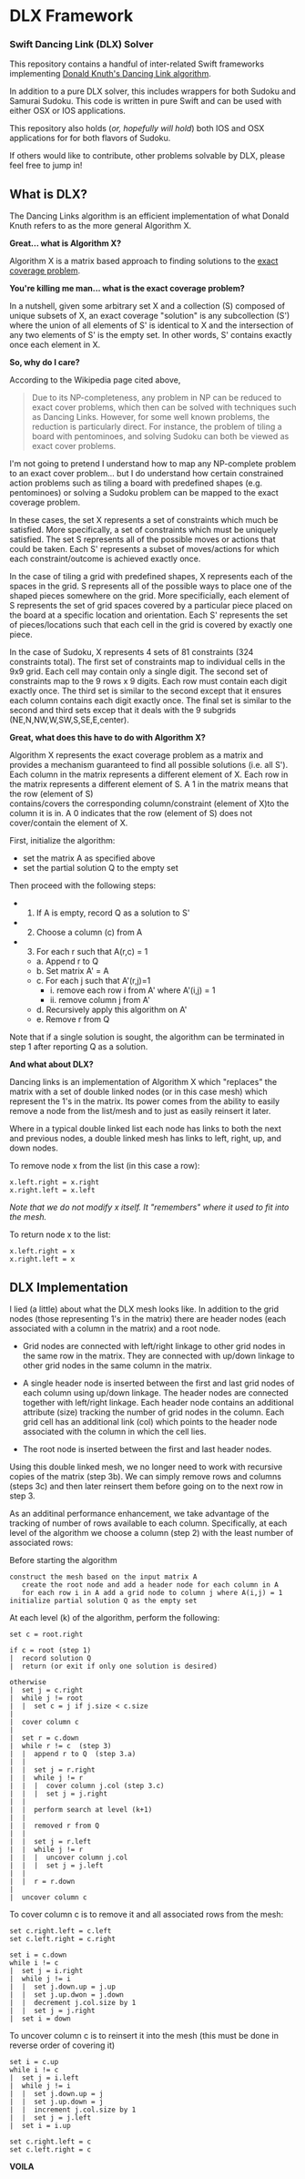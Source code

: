 # DLX Framework
### Swift Dancing Link (DLX) Solver

This repository contains a handful of inter-related Swift frameworks implementing [Donald Knuth's Dancing Link algorithm](https://en.wikipedia.org/wiki/Dancing_Links).  

In addition to a pure DLX solver, this includes wrappers for both Sudoku and Samurai Sudoku.  This code is written in pure Swift and can be used with either OSX or IOS applications.

This repository also holds (*or, hopefully will hold*) both IOS and OSX applications for for both flavors of Sudoku.  

If others would like to contribute, other problems solvable by DLX, please feel free to jump in!

## What is DLX?

The Dancing Links algorithm is an efficient implementation of what Donald Knuth refers to as the more general Algorithm X.  

**Great... what is Algorithm X?**  

Algorithm X is a matrix based approach to finding solutions to the [exact coverage problem](https://en.wikipedia.org/wiki/Exact_cover).

**You're killing me man... what is the exact coverage problem?**

In a nutshell, given some arbitrary set X and a collection (S) composed of unique subsets of X, an exact coverage "solution" is any subcollection (S') where the union of all elements of S' is identical to X and the intersection of any two elements of S' is the empty set.  In other words, S' contains exactly once each element in X.

**So, why do I care?**

According to the Wikipedia page cited above,  

> Due to its NP-completeness, any problem in NP can be reduced to exact cover problems, which then can be solved with techniques such as Dancing Links. However, for some well known problems, the reduction is particularly direct. For instance, the problem of tiling a board with pentominoes, and solving Sudoku can both be viewed as exact cover problems.

I'm not going to pretend I understand how to map any NP-complete problem to an exact cover problem... but I do understand how certain constrained action problems such as tiling a board with predefined shapes (e.g. pentominoes) or solving a Sudoku problem can be mapped to the exact coverage problem.

In these cases, the set X represents a set of constraints which much be satisfied.  More specifically, a set of constraints which must be uniquely satisfied.  The set S represents all of the possible moves or actions that could be taken.  Each S' represents a subset of moves/actions for which each constraint/outcome is achieved exactly once.

In the case of tiling a grid with predefined shapes, X represents each of the spaces in the grid.  S represents all of the possible ways to place one of the shaped pieces somewhere on the grid.  More specificially, each element of S represents the set of grid spaces covered by a particular piece placed on the board at a specific location and orientation.  Each S' represents the set of pieces/locations such that each cell in the grid is covered by exactly one piece.

In the case of Sudoku, X represents 4 sets of 81 constraints (324 constraints total).  The first set of constraints map to individual cells in the 9x9 grid.  Each cell may contain only a single digit.  The second set of constraints map to the 9 rows x 9 digits.  Each row must contain each digit exactly once.  The third set is similar to the second except that it ensures each column contains each digit exactly once.  The final set is similar to the second and third sets excep that it deals with the 9 subgrids (NE,N,NW,W,SW,S,SE,E,center).

**Great, what does this have to do with Algorithm X?**

Algorithm X represents the exact coverage problem as a matrix and provides a mechanism guaranteed to find all possible solutions (i.e. all S').  Each column in the matrix represents a different element of X.  Each row in the matrix represents a different element of S.  A 1 in the matrix means that the row (element of S)  
contains/covers the corresponding column/constraint (element of X)to the column it is in.  A 0 indicates that the row (element of S) does not cover/contain the element of X.

First, initialize the algorithm:

  * set the matrix A as specified above
  * set the partial solution Q to the empty set

Then proceed with the following steps:
  
* 1. If A is empty, record Q as a solution to S'
* 2. Choose a column (c) from A
* 3. For each r such that A(r,c) = 1
  * a. Append r to Q
  * b. Set matrix A' = A
  * c. For each j such that A'(r,j)=1
     * i. remove each row i from A' where A'(i,j) = 1
     * ii. remove column j from A'
  * d. Recursively apply this algorithm on A' 
  * e. Remove r from Q

Note that if a single solution is sought, the algorithm can be terminated in step 1 after reporting Q as a solution.

**And what about DLX?**

Dancing links is an implementation of Algorithm X which "replaces" the matrix with a set of double linked nodes (or in this case mesh) which represent the 1's in the matrix.  Its power comes from the ability to easily remove a node from the list/mesh and to just as easily reinsert it later.

Where in a typical double linked list each node has links to both the next and previous nodes, a double linked mesh has links to left, right, up, and down nodes.

To remove node x from the list (in this case a row):

    x.left.right = x.right 
    x.right.left = x.left
    
*Note that we do not modify x itself.  It "remembers" where it used to fit into the mesh.*

To return node x to the list:

    x.left.right = x
    x.right.left = x

## DLX Implementation

I lied (a little) about what the DLX mesh looks like.  In addition to the grid nodes (those representing 1's in the matrix) there are header nodes (each associated with a column in the matrix) and a root node.

* Grid nodes are connected with left/right linkage to other grid nodes in the same row in the matrix.  They are connected with up/down linkage to other grid nodes in the same column in the matrix.

* A single header node is inserted between the first and last grid nodes of each column using up/down linkage. The header nodes are connected together with left/right linkage.  Each header node contains an additional attribute (size) tracking the number of grid nodes in the column.  Each grid cell has an additional link (col) which points to the header node associated with the column in which the cell lies.

* The root node is inserted between the first and last header nodes.

Using this double linked mesh, we no longer need to work with recursive copies of the matrix (step 3b).  We can simply remove rows and columns (steps 3c) and then later reinsert them before going on to the next row in step 3.

As an additinal performance enhancement, we take advantage of the tracking of number of rows available to each column. Specifically, at each level of the algorithm we choose a column (step 2) with the least number of associated rows:

Before starting the algorithm

    construct the mesh based on the input matrix A
       create the root node and add a header node for each column in A
       for each row i in A add a grid node to column j where A(i,j) = 1
    initialize partial solution Q as the empty set

At each level (k) of the algorithm, perform the following:

    set c = root.right
    
    if c = root (step 1)
    |  record solution Q
    |  return (or exit if only one solution is desired)
      
    otherwise
    |  set j = c.right
    |  while j != root
    |  |  set c = j if j.size < c.size
    |    
    |  cover column c
    |  
    |  set r = c.down
    |  while r != c  (step 3)
    |  |  append r to Q  (step 3.a)
    |  |
    |  |  set j = r.right
    |  |  while j != r
    |  |  |  cover column j.col (step 3.c)
    |  |  |  set j = j.right
    |  |    
    |  |  perform search at level (k+1)
    |  | 
    |  |  removed r from Q
    |  |
    |  |  set j = r.left
    |  |  while j != r 
    |  |  |  uncover column j.col
    |  |  |  set j = j.left
    |  |    
    |  |  r = r.down
    |   
    |  uncover column c
      
To cover column c is to remove it and all associated rows from the mesh:

    set c.right.left = c.left
    set c.left.right = c.right
    
    set i = c.down
    while i != c
    |  set j = i.right
    |  while j != i
    |  |  set j.down.up = j.up
    |  |  set j.up.dwon = j.down
    |  |  decrement j.col.size by 1
    |  |  set j = j.right
    |  set i = down
        
To uncover column c is to reinsert it into the mesh (this must be done in reverse order of covering it)

    set i = c.up
    while i != c
    |  set j = i.left
    |  while j != i
    |  |  set j.down.up = j
    |  |  set j.up.down = j
    |  |  increment j.col.size by 1
    |  |  set j = j.left
    |  set i = i.up
    
    set c.right.left = c
    set c.left.right = c
    
**VOILA**
